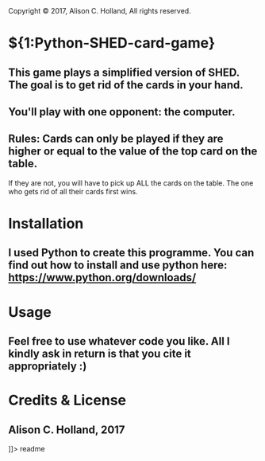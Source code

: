 <snippet>
  <content><![CDATA[

## Copyright © 2017, Alison C. Holland, All rights reserved.

# ${1:Python-SHED-card-game}

## This game plays a simplified version of SHED. The goal is to get rid of the cards in your hand. 
## You'll play with one opponent: the computer.
## Rules: Cards can only be played if they are higher or equal to the value of the top card on the table. 
If they are not, you will have to pick up ALL the cards on the table. 
The one who gets rid of all their cards first wins. 

# Installation

## I used Python to create this programme. You can find out how to install and use python here: https://www.python.org/downloads/


# Usage

## Feel free to use whatever code you like. All I kindly ask in return is that you cite it appropriately :)


# Credits & License

## Alison C. Holland, 2017

]]></content>
  <tabTrigger>readme</tabTrigger>
</snippet>

